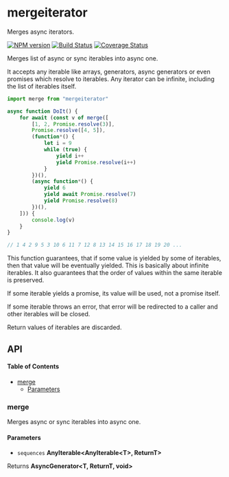 # mergeiterator

Merges async iterators.

[![NPM version](https://img.shields.io/npm/v/mergeiterator.svg?style=flat-square)](https://npmjs.org/package/mergeiterator)
[![Build Status](https://img.shields.io/travis/vadzim/mergeiterator/master.svg?style=flat-square)](https://travis-ci.org/vadzim/mergeiterator)
[![Coverage Status](https://img.shields.io/codecov/c/github/vadzim/mergeiterator/master.svg?style=flat-square)](https://codecov.io/gh/vadzim/mergeiterator/branch/master)

Merges list of async or sync iterables into async one.

It accepts any iterable like arrays, generators, async generators or even promises which resolve to iterables.
Any iterator can be infinite, including the list of iterables itself.

```javascript
import merge from "mergeiterator"

async function DoIt() {
	for await (const v of merge([
		[1, 2, Promise.resolve(3)],
		Promise.resolve([4, 5]),
		(function*() {
			let i = 9
			while (true) {
				yield i++
				yield Promise.resolve(i++)
			}
		})(),
		(async function*() {
			yield 6
			yield await Promise.resolve(7)
			yield Promise.resolve(8)
		})(),
	])) {
		console.log(v)
	}
}

// 1 4 2 9 5 3 10 6 11 7 12 8 13 14 15 16 17 18 19 20 ...
```

This function guarantees, that if some value is yielded by some of iterables, then that value will be eventually yielded. This is basically about infinite iterables.
It also guarantees that the order of values within the same iterable is preserved.

If some iterable yields a promise, its value will be used, not a promise itself.

If some iterable throws an error, that error will be redirected to a caller and other iterables will be closed.

Return values of iterables are discarded.

## API

<!-- Generated by documentation.js. Update this documentation by updating the source code. -->

#### Table of Contents

-   [merge](#merge)
    -   [Parameters](#parameters)

### merge

Merges async or sync iterables into async one.

#### Parameters

-   `sequences` **AnyIterable&lt;AnyIterable&lt;T>, ReturnT>** 

Returns **AsyncGenerator&lt;T, ReturnT, void>** 

